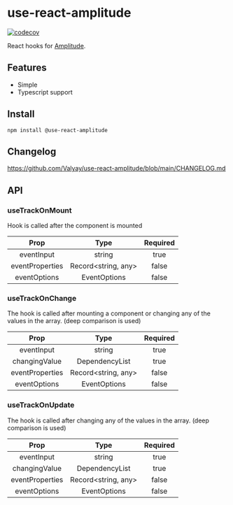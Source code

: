 # use-react-amplitude

[![codecov](https://codecov.io/gh/Valyay/use-react-amplitude/branch/main/graph/badge.svg?token=1ZQ8W9Y87T)](https://codecov.io/gh/Valyay/use-react-amplitude)

React hooks for [Amplitude](https://amplitude.com/).

## Features

- Simple
- Typescript support

## Install

    npm install @use-react-amplitude

## Changelog

https://github.com/Valyay/use-react-amplitude/blob/main/CHANGELOG.md

## API

### useTrackOnMount

Hook is called after the component is mounted

| Prop        | Type | Required     |
|   :----:    |    :----:   |   :---:       |
| eventInput      |  string | true |
| eventProperties   | Record<string, any>        | false     |
| eventOptions   | EventOptions        | false      |

### useTrackOnChange

The hook is called after mounting a component or changing any of the values in the array.  (deep comparison is used)

| Prop        | Type | Required     |
|   :----:    |    :----:   |   :---:       |
| eventInput      |  string | true |
| changingValue      |  DependencyList | true |
| eventProperties   | Record<string, any>        | false     |
| eventOptions   | EventOptions        | false      |


### useTrackOnUpdate

The hook is called after changing any of the values in the array. (deep comparison is used)

| Prop        | Type | Required     |
|   :----:    |    :----:   |   :---:       |
| eventInput      |  string | true |
| changingValue      |  DependencyList | true |
| eventProperties   | Record<string, any>        | false     |
| eventOptions   | EventOptions        | false      |


